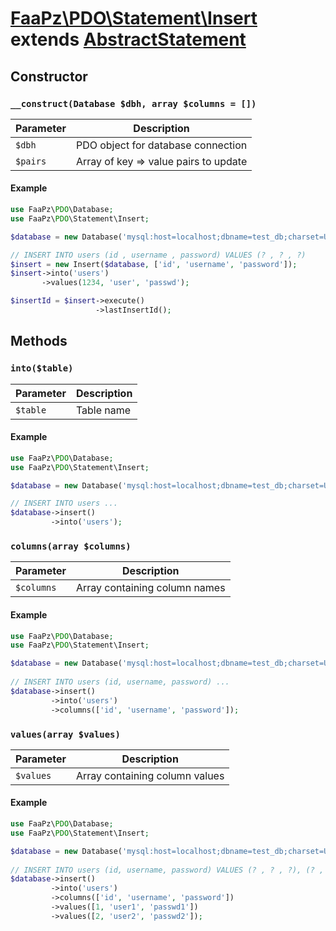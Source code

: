 # [FaaPz\PDO\Statement\Insert](../../src/Statement/Insert.php) extends [AbstractStatement](../AbstractStatement.md)

## Constructor

### `__construct(Database $dbh, array $columns = [])`

Parameter    | Description
------------ | -----------------------------------------
`$dbh`       | PDO object for database connection
`$pairs`     | Array of key => value pairs to update

#### Example

```php
use FaaPz\PDO\Database;
use FaaPz\PDO\Statement\Insert;

$database = new Database('mysql:host=localhost;dbname=test_db;charset=UTF8');

// INSERT INTO users (id , username , password) VALUES (? , ? , ?)
$insert = new Insert($database, ['id', 'username', 'password']);
$insert->into('users')
       ->values(1234, 'user', 'passwd');

$insertId = $insert->execute()
                   ->lastInsertId();
```

## Methods

### `into($table)`

Parameter    | Description
------------ | -----------------------------------------
`$table`     | Table name

#### Example

```php
use FaaPz\PDO\Database;
use FaaPz\PDO\Statement\Insert;

$database = new Database('mysql:host=localhost;dbname=test_db;charset=UTF8');

// INSERT INTO users ...
$database->insert()
         ->into('users');
```

### `columns(array $columns)`

Parameter    | Description
------------ | -----------------------------------------
`$columns`   | Array containing column names

#### Example

```php
use FaaPz\PDO\Database;
use FaaPz\PDO\Statement\Insert;

$database = new Database('mysql:host=localhost;dbname=test_db;charset=UTF8');
    
// INSERT INTO users (id, username, password) ...
$database->insert()
         ->into('users')
         ->columns(['id', 'username', 'password']);
```

### `values(array $values)`

Parameter    | Description
------------ | -----------------------------------------
`$values`    | Array containing column values

#### Example

```php
use FaaPz\PDO\Database;
use FaaPz\PDO\Statement\Insert;

$database = new Database('mysql:host=localhost;dbname=test_db;charset=UTF8');
    
// INSERT INTO users (id, username, password) VALUES (? , ? , ?), (? , ? , ?)
$database->insert()
         ->into('users')
         ->columns(['id', 'username', 'password'])
         ->values([1, 'user1', 'passwd1'])
         ->values([2, 'user2', 'passwd2']);
```

